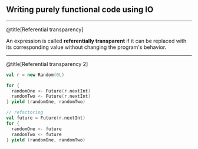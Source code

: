 ## Writing purely functional code using IO


---


@title[Referential transparency]

An expression is called **referentially transparent** if it can be replaced with
its corresponding value without changing the program's behavior.

---
@title[Referential transparency 2]

```scala
val r = new Random(0L)

for {
  randomOne <- Future(r.nextInt)
  randomTwo <- Future(r.nextInt)
} yield (randomOne, randomTwo)

// refactoring
val future = Future(r.nextInt)
for {
  randomOne <- future
  randomTwo <- future
} yield (randomOne, randomTwo)

```
